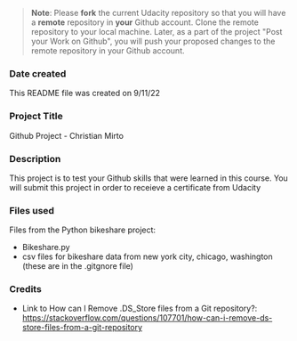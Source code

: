 >**Note**: Please **fork** the current Udacity repository so that you will have a **remote** repository in **your** Github account. Clone the remote repository to your local machine. Later, as a part of the project "Post your Work on Github", you will push your proposed changes to the remote repository in your Github account.

### Date created
This README file was created on 9/11/22

### Project Title
Github Project - Christian Mirto

### Description
This project is to test your Github skills that were learned in this course.
You will submit this project in order to receieve a certificate from Udacity

### Files used
Files from the Python bikeshare project:
- Bikeshare.py
- csv files for bikeshare data from new york city, chicago, washington (these are in the .gitgnore file)


### Credits
- Link to How can I Remove .DS_Store files from a Git repository?:
https://stackoverflow.com/questions/107701/how-can-i-remove-ds-store-files-from-a-git-repository
